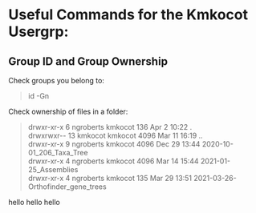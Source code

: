 # Useful Commands for the Kmkocot Usergrp:

## Group ID and Group Ownership

Check groups you belong to:
>id -Gn

Check ownership of files in a folder:
>drwxr-xr-x  6 ngroberts kmkocot  136 Apr  2 10:22 . <br/>
>drwxrwxr-- 13 kmkocot   kmkocot 4096 Mar 11 16:19 .. <br/>
>drwxr-xr-x  9 ngroberts kmkocot 4096 Dec 29 13:44 2020-10-01_206_Taxa_Tree <br/>
>drwxr-xr-x  4 ngroberts kmkocot 4096 Mar 14 15:44 2021-01-25_Assemblies <br/>
>drwxr-xr-x  4 ngroberts kmkocot  135 Mar 29 13:51 2021-03-26-Orthofinder_gene_trees <br/>


hello hello hello
